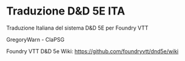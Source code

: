 # Traduzione D&D 5E ITA

Traduzione Italiana del sistema D&D 5E per Foundry VTT

GregoryWarn - ClaPSG

Foundry VTT D&D 5e Wiki: https://github.com/foundryvtt/dnd5e/wiki
